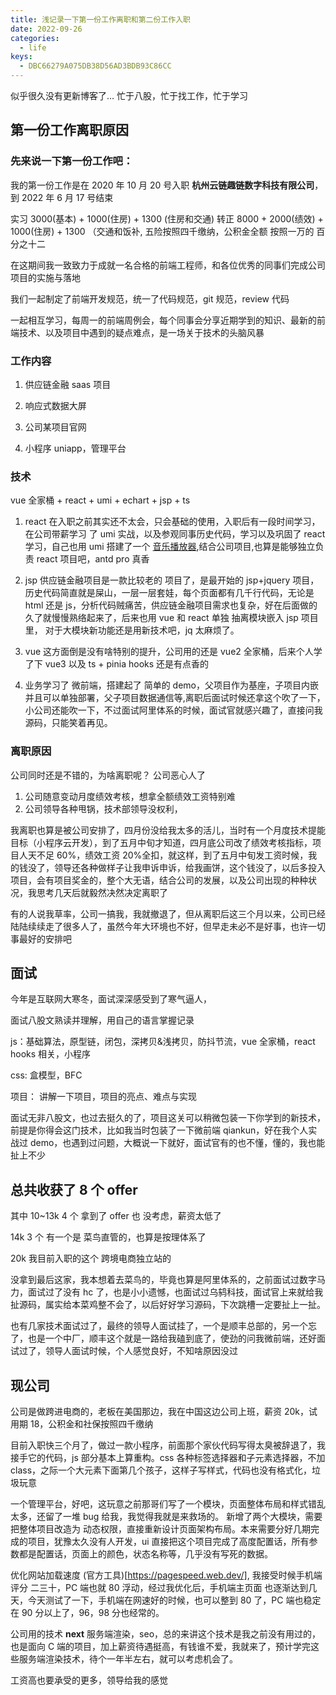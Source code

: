 ```yaml
---
title: 浅记录一下第一份工作离职和第二份工作入职
date: 2022-09-26
categories:
  - life
keys: 
  - DBC66279A075DB38D56AD3BDB93C86CC
---
```


似乎很久没有更新博客了...
忙于八股，忙于找工作，忙于学习

## 第一份工作离职原因

### 先来说一下第一份工作吧：

我的第一份工作是在 2020 年 10 月 20 号入职 **杭州云链趣链数字科技有限公司**，到 2022 年 6 月 17 号结束

实习 3000(基本) + 1000(住房) + 1300 (住房和交通)
转正 8000 + 2000(绩效) + 1000(住房) + 1300 （交通和饭补, 五险按照四千缴纳，公积金全额 按照一万的 百分之十二

在这期间我一致致力于成就一名合格的前端工程师，和各位优秀的同事们完成公司项目的实施与落地

我们一起制定了前端开发规范，统一了代码规范，git 规范，review 代码

一起相互学习，每周一的前端周例会，每个同事会分享近期学到的知识、最新的前端技术、以及项目中遇到的疑点难点，是一场关于技术的头脑风暴

### 工作内容

1. 供应链金融 saas 项目

2. 响应式数据大屏

3. 公司某项目官网

4. 小程序 uniapp，管理平台

### 技术

vue 全家桶 + react + umi + echart + jsp + ts

1. react 在入职之前其实还不太会，只会基础的使用，入职后有一段时间学习，在公司带薪学习 了 umi 实战，以及参观同事历史代码，学习以及巩固了 react 学习，自己也用 umi 搭建了一个 [音乐播放器](https://react-music-soupjian.vercel.app),结合公司项目,也算是能够独立负责 react 项目吧，antd pro 真香

2. jsp 供应链金融项目是一款比较老的 项目了，是最开始的 jsp+jquery 项目，历史代码简直就是屎山，一层一层套娃，每个页面都有几千行代码，无论是 html 还是 js，分析代码贼痛苦，供应链金融项目需求也复杂，好在后面做的久了就慢慢熟络起来了，后来也用 vue 和 react 单独 抽离模块嵌入 jsp 项目里， 对于大模块新功能还是用新技术吧，jq 太麻烦了。

3. vue 这方面倒是没有啥特别的提升，公司用的还是 vue2 全家桶，后来个人学了下 vue3 以及 ts + pinia hooks 还是有点香的

4. 业务学习了 微前端，搭建起了 简单的 demo，父项目作为基座，子项目内嵌并且可以单独部署，父子项目数据通信等,离职后面试时候还拿这个吹了一下，小公司还能吹一下，不过面试阿里体系的时候，面试官就感兴趣了，直接问我源码，只能笑着再见。

### 离职原因

公司同时还是不错的，为啥离职呢？ 公司恶心人了

1. 公司随意变动月度绩效考核，想拿全额绩效工资特别难
2. 公司领导各种甩锅，技术部领导没权利，

我离职也算是被公司安排了，四月份没给我太多的活儿，当时有一个月度技术提能目标（小程序云开发），到了五月中旬才知道，四月底公司改了绩效考核指标，项目人天不足 60%，绩效工资 20%全扣，就这样，到了五月中旬发工资时候，我的钱没了，领导还各种做样子让我申诉申诉，给我画饼，这个钱没了，以后多投入项目，会有项目奖金的，整个大无语，结合公司的发展，以及公司出现的种种状况，我思考几天后就毅然决然决定离职了

有的人说我草率，公司一搞我，我就撤退了，但从离职后这三个月以来，公司已经陆陆续续走了很多人了，虽然今年大环境也不好，但早走未必不是好事，也许一切事最好的安排吧

## 面试

今年是互联网大寒冬，面试深深感受到了寒气逼人，

面试八股文熟读并理解，用自己的语言掌握记录

js：基础算法，原型链，闭包，深拷贝&浅拷贝，防抖节流，vue 全家桶，react hooks 相关，小程序

css: 盒模型，BFC

项目： 讲解一下项目，项目的亮点、难点与实现

面试无非八股文，也过去挺久的了，项目这关可以稍微包装一下你学到的新技术，前提是你得会这门技术，比如我当时包装了一下微前端 qiankun，好在我个人实战过 demo，也遇到过问题，大概说一下就好，面试官有的也不懂，懂的，我也能扯上不少

## 总共收获了 8 个 offer

其中 10~13k 4 个 拿到了 offer 也 没考虑，薪资太低了

14k 3 个 有一个是 菜鸟直管的，也算是按理体系了

20k 我目前入职的这个 跨境电商独立站的

没拿到最后这家，我本想着去菜鸟的，毕竟也算是阿里体系的，之前面试过数字马力，面试过了没有 hc 了，也是小小遗憾，也面试过乌鸫科技，面试官上来就给我扯源码，属实给本菜鸡整不会了，以后好好学习源码，下次跳槽一定要扯上一扯。

也有几家技术面试过了，最终的领导人面试挂了，一个是顺丰总部的，另一个忘了，也是一个中厂，顺丰这个就是一路给我磕到底了，使劲的问我微前端，还好面试过了，领导人面试时候，个人感觉良好，不知啥原因没过

## 现公司

公司是做跨进电商的，老板在美国那边，我在中国这边公司上班，薪资 20k，试用期 18，公积金和社保按照四千缴纳

目前入职快三个月了，做过一款小程序，前面那个家伙代码写得太臭被辞退了，我接手它的代码，js 部分基本上算重构。css 各种标签选择器和子元素选择器，不加 class，之际一个大元素下面第几个孩子，这样子写样式，代码也没有格式化，垃圾玩意

一个管理平台，好吧，这玩意之前那哥们写了一个模块，页面整体布局和样式错乱太多，还留了一堆 bug 给我，我觉得我就是来救场的。
新增了两个大模块，需要把整体项目改造为 动态权限，直接重新设计页面架构布局。本来需要分好几期完成的项目，犹豫太久没有人开发，ui 直接把这个项目完成了高度配置话，所有参数都是配置话，页面上的颜色，状态名称等，几乎没有写死的数据。

优化网站加载速度 (官方工具)[https://pagespeed.web.dev/], 我接受时候手机端 评分 二三十，PC 端也就 80 浮动，经过我优化后，手机端主页面 也逐渐达到几天，今天测试了一下，手机端在网速好的时候，也可以整到 80 了，PC 端也稳定在 90 分以上了，96，98 分也经常的。

公司用的技术 **next** 服务端渲染，seo，总的来讲这个技术是我之前没有用过的，也是面向 C 端的项目，加上薪资待遇挺高，有钱谁不爱，我就来了，预计学完这些服务端渲染技术，待个一年半左右，就可以考虑机会了。

工资高也要承受的更多，领导给我的感觉
